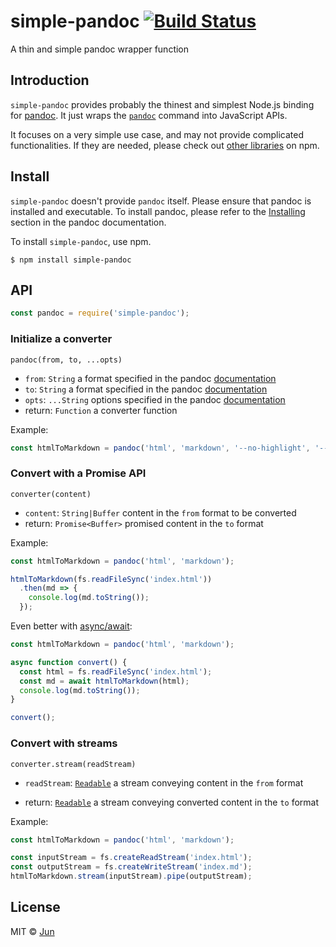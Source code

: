 # simple-pandoc [![Build Status](https://travis-ci.org/utatti/simple-pandoc.svg?branch=master)](https://travis-ci.org/utatti/simple-pandoc)

A thin and simple pandoc wrapper function

## Introduction

`simple-pandoc` provides probably the thinest and simplest Node.js binding for
[pandoc](http://pandoc.org). It just wraps the [`pandoc`](http://pandoc.org/README.html)
command into JavaScript APIs.

It focuses on a very simple use case, and may not provide complicated
functionalities. If they are needed, please check out
[other libraries](https://www.npmjs.com/browse/keyword/pandoc) on npm.

## Install

`simple-pandoc` doesn't provide `pandoc` itself. Please ensure that pandoc
is installed and executable.  To install pandoc, please refer to the
[Installing](http://pandoc.org/installing.html) section in the pandoc
documentation.

To install `simple-pandoc`, use npm.

```
$ npm install simple-pandoc
```

## API

```js
const pandoc = require('simple-pandoc');
```

### Initialize a converter

`pandoc(from, to, ...opts)`

- `from`: `String` a format specified in the pandoc [documentation](http://pandoc.org/MANUAL.html#general-options)
- `to`: `String` a format specified in the pandoc [documentation](http://pandoc.org/MANUAL.html#general-options)
- `opts`: `...String` options specified in the pandoc [documentation](http://pandoc.org/MANUAL.html)
- return: `Function` a converter function

Example:

```js
const htmlToMarkdown = pandoc('html', 'markdown', '--no-highlight', '--key=value', ...);
```

### Convert with a Promise API

`converter(content)`

- `content`: `String|Buffer` content in the `from` format to be converted
- return: `Promise<Buffer>` promised content in the `to` format

Example:

```js
const htmlToMarkdown = pandoc('html', 'markdown');

htmlToMarkdown(fs.readFileSync('index.html'))
  .then(md => {
    console.log(md.toString());
  });
```

Even better with [async/await](https://github.com/tc39/ecmascript-asyncawait):

```js
const htmlToMarkdown = pandoc('html', 'markdown');

async function convert() {
  const html = fs.readFileSync('index.html');
  const md = await htmlToMarkdown(html);
  console.log(md.toString());
}

convert();
```

### Convert with streams

`converter.stream(readStream)`

- `readStream`: [`Readable`](https://nodejs.org/api/stream.html#stream_class_stream_readable)
  a stream conveying content in the `from` format

- return: [`Readable`](https://nodejs.org/api/stream.html#stream_class_stream_readable)
  a stream conveying converted content in the `to` format

Example:

```js
const htmlToMarkdown = pandoc('html', 'markdown');

const inputStream = fs.createReadStream('index.html');
const outputStream = fs.createWriteStream('index.md');
htmlToMarkdown.stream(inputStream).pipe(outputStream);
```

## License

MIT © [Jun](http://github.com/noraesae)
